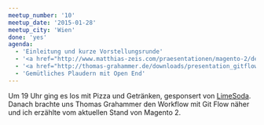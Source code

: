 ```yaml
---
meetup_number: '10'
meetup_date: '2015-01-28'
meetup_city: 'Wien'
done: 'yes'
agenda:
  - 'Einleitung und kurze Vorstellungsrunde'
  - '<a href="http://www.matthias-zeis.com/praesentationen/magento-2/der_aktuelle_stand_von_magento_2_2015-01-27.pdf">Der aktuelle Stand von Magento 2</a> von Matthias Zeis'
  - '<a href="http://thomas-grahammer.de/downloads/presentation_gitflow_version_3.pdf">Development- und Deployment-Workflow auf Git Flow Basis</a> von Thomas Grahammer'
  - 'Gemütliches Plaudern mit Open End'
---
```

Um 19 Uhr ging es los mit Pizza und Getränken, gesponsert von <a href="https://www.limesoda.com">LimeSoda</a>. Danach brachte uns Thomas Grahammer den Workflow mit Git Flow näher und ich erzählte vom aktuellen Stand von Magento 2.
